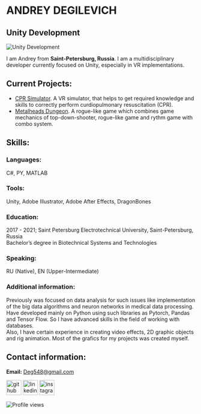 # ANDREY DEGILEVICH
## Unity Development
![Unity Development](https://github.com/AnonimBezDeneg/AnonimBezDeneg/blob/main/Images/AboutMe.png)

I am Andrey from <b>Saint-Petersburg, Russia</b>. I am a multidisciplinary developer currently focused on Unity, especially in VR implementations.

## Current Projects:
- [CPR Simulator](https://github.com/AndreyCKDS/CPRSimulator). A VR simulator, that helps to get required knowledge and skills to correctly perform curdiopulmonary resuscitation (CPR).
- [Metalheads Dungeon](https://github.com/AndreyCKDS/MetalheadsDungeon). A rogue-like game which combines game mechanics of top-down-shooter, rogue-like game and rythm game with combo system.

## Skills:
### Languages:
C#, PY, MATLAB

### Tools:
Unity, Adobe Illustrator, Adobe After Effects, DragonBones

### Education:
2017 - 2021; Saint Petersburg Electrotechnical University, Saint-Petersburg, Russia  
Bachelor’s degree in Biotechnical Systems and Technologies

### Speaking:
RU (Native), EN (Upper-Intermediate)

### Additional information:
Previously was focused on data analysis for such issues like implementation of the big data algorithms and neuron networks in medical data processing. Have developed mainly on Python using such libraries as Pytorch, Pandas and Tensor Flow. So I have advanced skills in the field of working with databases.  
Also, I have certain experience in creating video effects, 2D graphic objects and rig animation. Most of the grafics for my projects was created myself.

## Contact information:
<b>Email:</b> Deg548@gmail.com  
  
[<img src='https://cdn.jsdelivr.net/npm/simple-icons@3.0.1/icons/github.svg' alt='github' height='40'>](https://github.com/AnonimBezDeneg)  [<img src='https://cdn.jsdelivr.net/npm/simple-icons@3.0.1/icons/linkedin.svg' alt='linkedin' height='40'>](https://www.linkedin.com/in/AnonimBezDeneg/)  [<img src='https://cdn.jsdelivr.net/npm/simple-icons@3.0.1/icons/instagram.svg' alt='instagram' height='40'>](https://www.instagram.com/CKDS/)

![Profile views](https://gpvc.arturio.dev/AnonimBezDeneg)  
